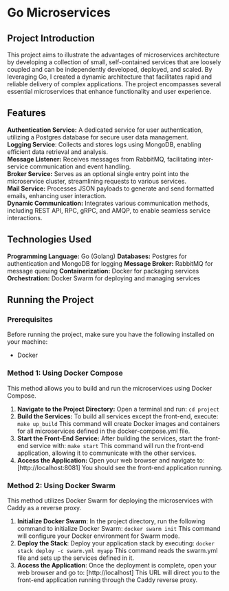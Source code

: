 # Go Microservices

## Project Introduction
This project aims to illustrate the advantages of microservices architecture by developing a collection of small, self-contained services that are loosely coupled and can be independently developed, deployed, and scaled. By leveraging Go, I created a dynamic architecture that facilitates rapid and reliable delivery of complex applications. The project encompasses several essential microservices that enhance functionality and user experience.

## Features
**Authentication Service:** A dedicated service for user authentication, utilizing a Postgres database for secure user data management.  
**Logging Service**: Collects and stores logs using MongoDB, enabling efficient data retrieval and analysis.  
**Message Listener:** Receives messages from RabbitMQ, facilitating inter-service communication and event handling.  
**Broker Service:** Serves as an optional single entry point into the microservice cluster, streamlining requests to various services.  
**Mail Service:** Processes JSON payloads to generate and send formatted emails, enhancing user interaction.  
**Dynamic Communication:** Integrates various communication methods, including REST API, RPC, gRPC, and AMQP, to enable seamless service interactions.  

## Technologies Used
**Programming Language:** Go (Golang)
**Databases:** Postgres for authentication and MongoDB for logging
**Message Broker:** RabbitMQ for message queuing
**Containerization:** Docker for packaging services
**Orchestration:** Docker Swarm for deploying and managing services

## Running the Project
### Prerequisites
Before running the project, make sure you have the following installed on your machine:
* Docker

### Method 1: Using Docker Compose
This method allows you to build and run the microservices using Docker Compose.
1. **Navigate to the Project Directory:** Open a terminal and run:
```cd project```
2. **Build the Services:** To build all services except the front-end, execute:
```make up_build```
This command will create Docker images and containers for all microservices defined in the docker-compose.yml file.
3. **Start the Front-End Service:** After building the services, start the front-end service with:
```make start```
This command will run the front-end application, allowing it to communicate with the other services.
4. **Access the Application:** Open your web browser and navigate to:
[http://localhost:8081]
You should see the front-end application running.

### Method 2: Using Docker Swarm
This method utilizes Docker Swarm for deploying the microservices with Caddy as a reverse proxy.
1. **Initialize Docker Swarm**: In the project directory, run the following command to initialize Docker Swarm:
```docker swarm init```
This command will configure your Docker environment for Swarm mode.
2. **Deploy the Stack**: Deploy your application stack by executing:
```docker stack deploy -c swarm.yml myapp```
This command reads the swarm.yml file and sets up the services defined in it.
3. **Access the Application**: Once the deployment is complete, open your web browser and go to:
[http://localhost]
This URL will direct you to the front-end application running through the Caddy reverse proxy.
